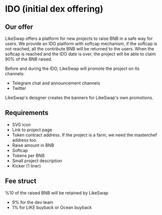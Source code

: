 # IDO (initial dex offering)

## Our offer
LikeSwap offers a platform for new projects to raise BNB in a safe way for users.
We provide an IDO platform with softcap mechanism, if the softcap is not reached, all the contribute BNB will be returned to the users.
When the softcap is reached and the IDO date is over, the project will be able to claim 90% of the BNB raised.

Before and during the IDO, LikeSwap will promote the project on its channels:
 - Telegram chat and announcement channels
 - Twitter

LikeSwap's deisgner creates the banners for LikeSwap's own promotions.


## Requirements
- SVG icon
- Link to project page
- Token contract address. If the project is a farm, we need the masterchef address too.
- Raise amount in BNB
- Softcap
- Tokens per BNB
- Small project description
- Kicker (1 liner)


## Fee struct
%10 of the raised BNB will be retained by LikeSwap
- 9% for the dev team
- 1% for LIKE buyback or Ocean buyback
